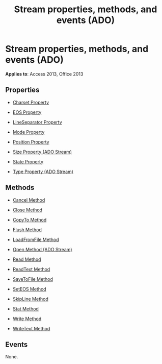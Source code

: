 ﻿---
title: Stream properties, methods, and events (ADO)
TOCTitle: Properties, Methods, and Events
ms:assetid: 12542605-9520-f0a9-09e4-9eac6b37c35e
ms:mtpsurl: https://msdn.microsoft.com/library/JJ248897(v=office.15)
ms:contentKeyID: 48543339
ms.date: 09/18/2015
mtps_version: v=office.15
---

# Stream properties, methods, and events (ADO)


**Applies to**: Access 2013, Office 2013

## Properties

- [Charset Property](charset-property-ado.md)

- [EOS Property](eos-property-ado.md)

- [LineSeparator Property](lineseparator-property-ado.md)

- [Mode Property](mode-property-ado.md)

- [Position Property](position-property-ado.md)

- [Size Property (ADO Stream)](https://msdn.microsoft.com/library/jj250128\(v=office.15\))

- [State Property](state-property-ado.md)

- [Type Property (ADO Stream)](type-property-ado-stream.md)

## Methods

- [Cancel Method](cancel-method-ado.md)

- [Close Method](close-method-ado.md)

- [CopyTo Method](copyto-method-ado.md)

- [Flush Method](flush-method-ado.md)

- [LoadFromFile Method](loadfromfile-method-ado.md)

- [Open Method (ADO Stream)](open-method-ado-stream.md)

- [Read Method](read-method-ado.md)

- [ReadText Method](readtext-method-ado.md)

- [SaveToFile Method](savetofile-method-ado.md)

- [SetEOS Method](seteos-method-ado.md)

- [SkipLine Method](skipline-method-ado.md)

- [Stat Method](stat-method-ado.md)

- [Write Method](write-method-ado.md)

- [WriteText Method](writetext-method-ado.md)

## Events

None.

